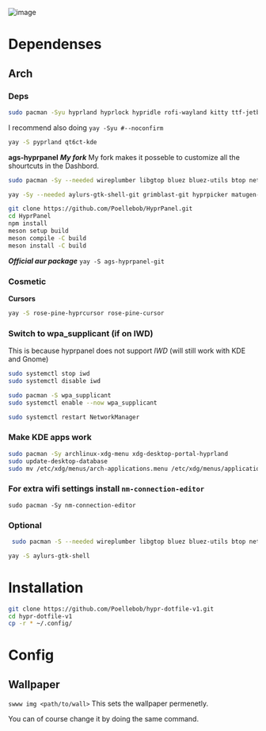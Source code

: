 ![image](https://github.com/user-attachments/assets/b6a5f2bb-609c-49a2-b681-3a4fe2a4cb0c)

# Dependenses 
## Arch
### Deps
```bash
sudo pacman -Syu hyprland hyprlock hypridle rofi-wayland kitty ttf-jetbrains-mono-nerd swww qt6-wayland qt5-wayland qt5ct grim slurp swappy cliphist
```
I recommend also doing `yay -Syu #--noconfirm`
```bash
yay -S pyprland qt6ct-kde
```

**ags-hyprpanel**
***My fork***
My fork makes it posseble to customize all the shourtcuts in the Dashbord.
```bash
sudo pacman -Sy --needed wireplumber libgtop bluez bluez-utils btop networkmanager dart-sass wl-clipboard brightnessctl swww python upower pacman-contrib power-profiles-daemon gvfs wf-recorder meson npm nodejs ninja
```
```bash
yay -Sy --needed aylurs-gtk-shell-git grimblast-git hyprpicker matugen-bin python-gpustat hyprsunset-git #--noconfirm
```
```bash
git clone https://github.com/Poellebob/HyprPanel.git
cd HyprPanel
npm install
meson setup build
meson compile -C build
meson install -C build
```
***Official aur package***
`yay -S ags-hyprpanel-git`

### Cosmetic
**Cursors**
```bash
yay -S rose-pine-hyprcursor rose-pine-cursor
```
### Switch to wpa_supplicant (if on IWD)
This is because hyprpanel does not support *IWD* (will still work with KDE and Gnome)
```bash
sudo systemctl stop iwd
sudo systemctl disable iwd

sudo pacman -S wpa_supplicant
sudo systemctl enable --now wpa_supplicant

sudo systemctl restart NetworkManager
```
### Make KDE apps work
```bash
sudo pacman -Sy archlinux-xdg-menu xdg-desktop-portal-hyprland
sudo update-desktop-database
sudo mv /etc/xdg/menus/arch-applications.menu /etc/xdg/menus/applications.menu 
```
### For extra wifi settings install `nm-connection-editor`
`sudo pacman -Sy nm-connection-editor`

### Optional
```bash
 sudo pacman -S --needed wireplumber libgtop bluez bluez-utils btop networkmanager dart-sass wl-clipboard brightnessctl swww python upower pacman-contrib power-profiles-daemon gvfs cliphist

yay -S aylurs-gtk-shell
```

# Installation
```bash
git clone https://github.com/Poellebob/hypr-dotfile-v1.git
cd hypr-dotfile-v1
cp -r * ~/.config/
```
# Config
## Wallpaper 
`swww img <path/to/wall>`
This sets the wallpaper permenetly.

You can of course change it by doing the same command.
